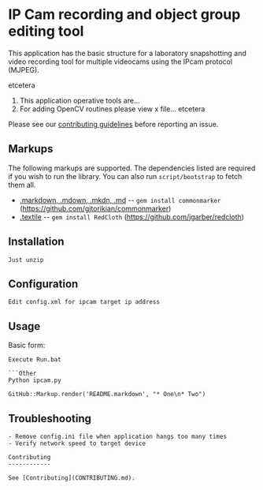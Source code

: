 IP Cam recording and object group editing tool
=============

This application has the basic structure for a laboratory snapshotting and video recording tool for multiple
videocams using the IPcam protocol (MJPEG).

etcetera

1. This application operative tools are...
1. For adding OpenCV routines please view x file... etcetera


Please see our [contributing guidelines](CONTRIBUTING.md) before reporting an issue.

Markups
-------

The following markups are supported.  The dependencies listed are required if
you wish to run the library. You can also run `script/bootstrap` to fetch them all.

* [.markdown, .mdown, .mkdn, .md](http://daringfireball.net/projects/markdown/) -- `gem install commonmarker` (https://github.com/gjtorikian/commonmarker)
* [.textile](https://www.promptworks.com/textile) -- `gem install RedCloth` (https://github.com/jgarber/redcloth)



Installation
-----------

```
Just unzip
```

Configuration
-----------
```
Edit config.xml for ipcam target ip address
```

Usage
-----

Basic form:

```Windows
Execute Run.bat

```Other
Python ipcam.py

GitHub::Markup.render('README.markdown', "* One\n* Two")
```

Troubleshooting
-------------
```
- Remove config.ini file when application hangs too many times
- Verify network speed to target device

Contributing
------------

See [Contributing](CONTRIBUTING.md).
